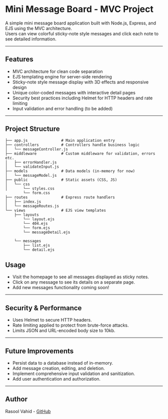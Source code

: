 
# Mini Message Board - MVC Project

A simple mini message board application built with Node.js, Express, and EJS using the MVC architecture.  
Users can view colorful sticky-note style messages and click each note to see detailed information.  

---

## Features

- MVC architecture for clean code separation  
- EJS templating engine for server-side rendering  
- Sticky-note style message display with 3D effects and responsive design  
- Unique color-coded messages with interactive detail pages  
- Security best practices including Helmet for HTTP headers and rate limiting  
- Input validation and error handling (to be added)  

---

## Project Structure

```
├── app.js               # Main application entry
├── controllers          # Controllers handle business logic
│   └── messageController.js
├── middleware           # Custom middleware for validation, errors etc.
│   ├── errorHandler.js
│   └── validateInput.js
├── models               # Data models (in-memory for now)
│   └── messageModel.js
├── public               # Static assets (CSS, JS)
│   └── css
│       └── styles.css
        └── form.css
├── routes               # Express route handlers
│   ├── index.js
│   └── messageRoutes.js
└── views                # EJS view templates
    ├── layouts
        └── layout.ejs
        └── 404.ejs
        └── form.ejs
        └── messageDetail.ejs
        
    └── messages
        ├── list.ejs
        └── detail.ejs
```

## Usage

- Visit the homepage to see all messages displayed as sticky notes.  
- Click on any message to see its details on a separate page.  
- Add new messages functionality coming soon!

---

## Security & Performance

- Uses Helmet to secure HTTP headers.  
- Rate limiting applied to protect from brute-force attacks.  
- Limits JSON and URL-encoded body size to 10kb.  

---

## Future Improvements

- Persist data to a database instead of in-memory.  
- Add message creation, editing, and deletion.  
- Implement comprehensive input validation and sanitization.  
- Add user authentication and authorization.


---

## Author

Rasool Vahid - [GitHub](https://github.com/mutopia7)
